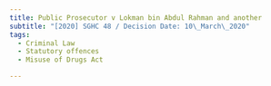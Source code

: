 ```yaml
---
title: Public Prosecutor v Lokman bin Abdul Rahman and another
subtitle: "[2020] SGHC 48 / Decision Date: 10\_March\_2020"
tags:
  - Criminal Law
  - Statutory offences
  - Misuse of Drugs Act

---
```


